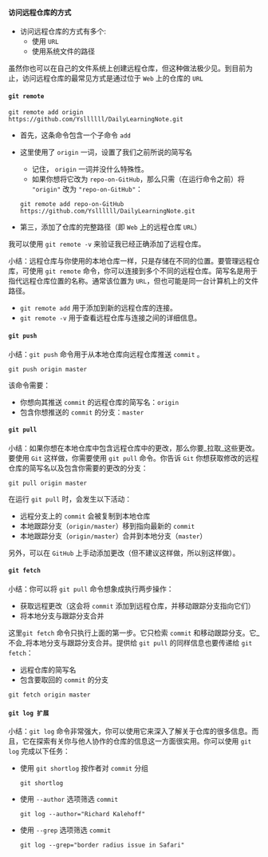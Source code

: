 #### 访问远程仓库的方式

- 访问远程仓库的方式有多个:
  - 使用 ```URL```
  - 使用系统文件的路径

虽然你也可以在自己的文件系统上创建远程仓库，但这种做法极少见。到目前为止，访问远程仓库的最常见方式是通过位于 ```Web``` 上的仓库的 ```URL```

#### **```git remote```**

```shell
git remote add origin https://github.com/Ysllllll/DailyLearningNote.git
```

- 首先，这条命令包含一个子命令 ```add```
- 这里使用了 ```origin``` 一词，设置了我们之前所说的简写名
  - 记住， ```origin``` 一词并没什么特殊性。
  - 如果你想将它改为 ```repo-on-GitHub```，那么只需（在运行命令之前）将 ```"origin"``` 改为 ```"repo-on-GitHub"```：
  
  ```shell
  git remote add repo-on-GitHub https://github.com/Ysllllll/DailyLearningNote.git
  ```

- 第三，添加了仓库的完整路径（即 ```Web``` 上的远程仓库 ```URL```）

我可以使用 ```git remote -v``` 来验证我已经正确添加了远程仓库。

小结：远程仓库与你使用的本地仓库一样，只是存储在不同的位置。要管理远程仓库，可使用 ```git remote``` 命令，你可以连接到多个不同的远程仓库。简写名是用于指代远程仓库位置的名称。通常该位置为 ```URL```，但也可能是同一台计算机上的文件路径。

- ```git remote add``` 用于添加到新的远程仓库的连接。
- ```git remote -v``` 用于查看远程仓库与连接之间的详细信息。

#### **```git push```**

小结：```git push``` 命令用于从本地仓库向远程仓库推送 ```commit``` 。

```shell
git push origin master
```

该命令需要：

- 你想向其推送 ```commit``` 的远程仓库的简写名：```origin```
- 包含你想推送的 ```commit``` 的分支：```master```

#### **```git pull```**

小结：如果你想在本地仓库中包含远程仓库中的更改，那么你要_拉取_这些更改。要使用 ```Git``` 这样做，你需要使用 ```git pull``` 命令。你告诉 ```Git``` 你想获取修改的远程仓库的简写名以及包含你需要的更改的分支：

```shell
git pull origin master
```

在运行 ```git pull``` 时，会发生以下活动：

- 远程分支上的 ```commit``` 会被复制到本地仓库
- 本地跟踪分支（```origin/master```）移到指向最新的 ```commit```
- 本地跟踪分支（```origin/master```）合并到本地分支（```master```）

另外，可以在 ```GitHub``` 上手动添加更改（但不建议这样做，所以别这样做）。

#### **```git fetch```**

小结：你可以将 ```git pull``` 命令想象成执行两步操作：

- 获取远程更改（这会将 ```commit``` 添加到远程仓库，并移动跟踪分支指向它们）
- 将本地分支与跟踪分支合并

这里```git fetch``` 命令只执行上面的第一步。它只检索 ```commit``` 和移动跟踪分支。它_不会_将本地分支与跟踪分支合并。提供给 ```git pull``` 的同样信息也要传递给 ```git fetch```：

- 远程仓库的简写名
- 包含要取回的 ```commit``` 的分支

```shell
git fetch origin master
```

#### **```git log 扩展```**

小结：```git log``` 命令非常强大，你可以使用它来深入了解关于仓库的很多信息。而且，它在探索有关你与他人协作的仓库的信息这一方面很实用。你可以使用 ```git log``` 完成以下任务：

- 使用 ```git shortlog``` 按作者对 ```commit``` 分组

    ```shell
    git shortlog
    ```

- 使用 ```--author``` 选项筛选 ```commit```

    ```shell
    git log --author="Richard Kalehoff"
    ```

- 使用 ```--grep``` 选项筛选 ```commit```
  
   ```shell
   git log --grep="border radius issue in Safari"
   ```
